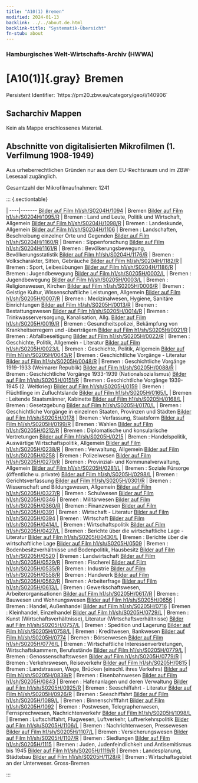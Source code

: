```yaml
---
title: "A10(1) Bremen"
modified: 2024-01-13
backlink: ../../about.de.html
backlink-title: "Systematik-Übersicht"
fn-stub: about
---
```


### Hamburgisches Welt-Wirtschafts-Archiv (HWWA)

# [A10(1)]{.gray}&#8201; Bremen

<div class="hint">Persistent Identifier: `https://pm20.zbw.eu/category/geo/i/140906`</div>







## Sacharchiv Mappen








Kein als Mappe erschlossenes Material.



<a id="filmsections" />

## Abschnitte von digitalisierten Mikrofilmen (1. Verfilmung 1908-1949)

<p>Aus urheberrechtlichen Gründen nur aus dem EU-Rechtsraum und im ZBW-Lesesaal zugänglich.</p>


<p>Gesamtzahl der Mikrofilmaufnahmen: 1241</p>





::: {.sectiontable}

 | 
----|-------
<a class="btn" href="https://pm20.zbw.eu/film/h1/sh/S0204H/1094" rel="nofollow">Bilder auf Film h1/sh/S0204H/1094</a> | Bremen
<a class="btn" href="https://pm20.zbw.eu/film/h1/sh/S0204H/1095/R" rel="nofollow">Bilder auf Film h1/sh/S0204H/1095/R</a> | Bremen : Land und Leute, Politik und Wirtschaft, Allgemein
<a class="btn" href="https://pm20.zbw.eu/film/h1/sh/S0204H/1098/R" rel="nofollow">Bilder auf Film h1/sh/S0204H/1098/R</a> | Bremen : Landeskunde, Allgemein
<a class="btn" href="https://pm20.zbw.eu/film/h1/sh/S0204H/1106" rel="nofollow">Bilder auf Film h1/sh/S0204H/1106</a> | Bremen : Landschaften, Beschreibung einzelner Orte und Gegenden
<a class="btn" href="https://pm20.zbw.eu/film/h1/sh/S0204H/1160/R" rel="nofollow">Bilder auf Film h1/sh/S0204H/1160/R</a> | Bremen : Sippenforschung
<a class="btn" href="https://pm20.zbw.eu/film/h1/sh/S0204H/1161/R" rel="nofollow">Bilder auf Film h1/sh/S0204H/1161/R</a> | Bremen : Bevölkerungsbewegung, Bevölkerungsstatistik
<a class="btn" href="https://pm20.zbw.eu/film/h1/sh/S0204H/1176/R" rel="nofollow">Bilder auf Film h1/sh/S0204H/1176/R</a> | Bremen : Volkscharakter, Sitten, Gebräuche
<a class="btn" href="https://pm20.zbw.eu/film/h1/sh/S0204H/1182/R" rel="nofollow">Bilder auf Film h1/sh/S0204H/1182/R</a> | Bremen : Sport, Leibesübungen
<a class="btn" href="https://pm20.zbw.eu/film/h1/sh/S0204H/1186/R" rel="nofollow">Bilder auf Film h1/sh/S0204H/1186/R</a> | Bremen : Jugendbewegung
<a class="btn" href="https://pm20.zbw.eu/film/h1/sh/S0205H/0002/L" rel="nofollow">Bilder auf Film h1/sh/S0205H/0002/L</a> | Bremen : Jugendbewegung
<a class="btn" href="https://pm20.zbw.eu/film/h1/sh/S0205H/0003/L" rel="nofollow">Bilder auf Film h1/sh/S0205H/0003/L</a> | Bremen : Religionswesen, Kirchen
<a class="btn" href="https://pm20.zbw.eu/film/h1/sh/S0205H/0006/R" rel="nofollow">Bilder auf Film h1/sh/S0205H/0006/R</a> | Bremen : Geistige Kultur, Wissenschaftliche Leistungen, Allgemein
<a class="btn" href="https://pm20.zbw.eu/film/h1/sh/S0205H/0007/R" rel="nofollow">Bilder auf Film h1/sh/S0205H/0007/R</a> | Bremen : Medizinalwesen, Hygiene, Sanitäre Einrichtungen
<a class="btn" href="https://pm20.zbw.eu/film/h1/sh/S0205H/0013/R" rel="nofollow">Bilder auf Film h1/sh/S0205H/0013/R</a> | Bremen : Bestattungswesen
<a class="btn" href="https://pm20.zbw.eu/film/h1/sh/S0205H/0014/R" rel="nofollow">Bilder auf Film h1/sh/S0205H/0014/R</a> | Bremen : Trinkwasserversorgung, Kanalisation, Allg.
<a class="btn" href="https://pm20.zbw.eu/film/h1/sh/S0205H/0019/R" rel="nofollow">Bilder auf Film h1/sh/S0205H/0019/R</a> | Bremen : Gesundheitspolizei, Bekämpfung von Krankheitserregern und -überträgern
<a class="btn" href="https://pm20.zbw.eu/film/h1/sh/S0205H/0021/R" rel="nofollow">Bilder auf Film h1/sh/S0205H/0021/R</a> | Bremen : Abfallbeseitigung
<a class="btn" href="https://pm20.zbw.eu/film/h1/sh/S0205H/0022/R" rel="nofollow">Bilder auf Film h1/sh/S0205H/0022/R</a> | Bremen : Geschichte, Politik, Allgemein   - Literatur
<a class="btn" href="https://pm20.zbw.eu/film/h1/sh/S0205H/0023/L" rel="nofollow">Bilder auf Film h1/sh/S0205H/0023/L</a> | Bremen : Geschichte, Politik, Allgemein
<a class="btn" href="https://pm20.zbw.eu/film/h1/sh/S0205H/0043/R" rel="nofollow">Bilder auf Film h1/sh/S0205H/0043/R</a> | Bremen : Geschichtliche Vorgänge - Literatur
<a class="btn" href="https://pm20.zbw.eu/film/h1/sh/S0205H/0048/R" rel="nofollow">Bilder auf Film h1/sh/S0205H/0048/R</a> | Bremen : Geschichtliche Vorgänge 1919-1933 (Weimarer Republik)
<a class="btn" href="https://pm20.zbw.eu/film/h1/sh/S0205H/0088/R" rel="nofollow">Bilder auf Film h1/sh/S0205H/0088/R</a> | Bremen : Geschichtliche Vorgänge 1933-1939 (Nationalsozialismus)
<a class="btn" href="https://pm20.zbw.eu/film/h1/sh/S0205H/0151/R" rel="nofollow">Bilder auf Film h1/sh/S0205H/0151/R</a> | Bremen : Geschichtliche Vorgänge 1939-1945 (2. Weltkrieg)
<a class="btn" href="https://pm20.zbw.eu/film/h1/sh/S0205H/0159" rel="nofollow">Bilder auf Film h1/sh/S0205H/0159</a> | Bremen : Flüchtlinge im Zufluchtslande
<a class="btn" href="https://pm20.zbw.eu/film/h1/sh/S0205H/0165/L" rel="nofollow">Bilder auf Film h1/sh/S0205H/0165/L</a> | Bremen : Leitende Staatsmänner, Kabinette
<a class="btn" href="https://pm20.zbw.eu/film/h1/sh/S0205H/0168/L" rel="nofollow">Bilder auf Film h1/sh/S0205H/0168/L</a> | Bremen : Gesetzgebung
<a class="btn" href="https://pm20.zbw.eu/film/h1/sh/S0205H/0170/L" rel="nofollow">Bilder auf Film h1/sh/S0205H/0170/L</a> | Bremen : Geschichtliche Vorgänge in einzelnen Staaten, Provinzen und Städten
<a class="btn" href="https://pm20.zbw.eu/film/h1/sh/S0205H/0178" rel="nofollow">Bilder auf Film h1/sh/S0205H/0178</a> | Bremen : Verfassung, Staatsform
<a class="btn" href="https://pm20.zbw.eu/film/h1/sh/S0205H/0199/R" rel="nofollow">Bilder auf Film h1/sh/S0205H/0199/R</a> | Bremen : Wahlen
<a class="btn" href="https://pm20.zbw.eu/film/h1/sh/S0205H/0212/R" rel="nofollow">Bilder auf Film h1/sh/S0205H/0212/R</a> | Bremen : Diplomatische und konsularische Vertretungen
<a class="btn" href="https://pm20.zbw.eu/film/h1/sh/S0205H/0215" rel="nofollow">Bilder auf Film h1/sh/S0205H/0215</a> | Bremen : Handelspolitik, Auswärtige Wirtschaftspolitik, Allgemein
<a class="btn" href="https://pm20.zbw.eu/film/h1/sh/S0205H/0238/R" rel="nofollow">Bilder auf Film h1/sh/S0205H/0238/R</a> | Bremen : Verwaltung, Allgemein
<a class="btn" href="https://pm20.zbw.eu/film/h1/sh/S0205H/0258" rel="nofollow">Bilder auf Film h1/sh/S0205H/0258</a> | Bremen : Polizeiwesen
<a class="btn" href="https://pm20.zbw.eu/film/h1/sh/S0205H/0270/R" rel="nofollow">Bilder auf Film h1/sh/S0205H/0270/R</a> | Bremen : Provinzial- und Kommunalverwaltung, Allgemein
<a class="btn" href="https://pm20.zbw.eu/film/h1/sh/S0205H/0281/L" rel="nofollow">Bilder auf Film h1/sh/S0205H/0281/L</a> | Bremen : Soziale Fürsorge (öffentliche u. private)
<a class="btn" href="https://pm20.zbw.eu/film/h1/sh/S0205H/0298/L" rel="nofollow">Bilder auf Film h1/sh/S0205H/0298/L</a> | Bremen : Gerichtsverfassung
<a class="btn" href="https://pm20.zbw.eu/film/h1/sh/S0205H/0301/R" rel="nofollow">Bilder auf Film h1/sh/S0205H/0301/R</a> | Bremen : Wissenschaft und Bildungswesen, Allgemein
<a class="btn" href="https://pm20.zbw.eu/film/h1/sh/S0205H/0327/R" rel="nofollow">Bilder auf Film h1/sh/S0205H/0327/R</a> | Bremen : Schulwesen
<a class="btn" href="https://pm20.zbw.eu/film/h1/sh/S0205H/0346" rel="nofollow">Bilder auf Film h1/sh/S0205H/0346</a> | Bremen : Militärwesen
<a class="btn" href="https://pm20.zbw.eu/film/h1/sh/S0205H/0360/R" rel="nofollow">Bilder auf Film h1/sh/S0205H/0360/R</a> | Bremen : Finanzwesen
<a class="btn" href="https://pm20.zbw.eu/film/h1/sh/S0205H/0391" rel="nofollow">Bilder auf Film h1/sh/S0205H/0391</a> | Bremen : Wirtschaft - Literatur
<a class="btn" href="https://pm20.zbw.eu/film/h1/sh/S0205H/0394" rel="nofollow">Bilder auf Film h1/sh/S0205H/0394</a> | Bremen : Wirtschaft
<a class="btn" href="https://pm20.zbw.eu/film/h1/sh/S0205H/0414/L" rel="nofollow">Bilder auf Film h1/sh/S0205H/0414/L</a> | Bremen : Wirtschaftspolitik
<a class="btn" href="https://pm20.zbw.eu/film/h1/sh/S0205H/0427/L" rel="nofollow">Bilder auf Film h1/sh/S0205H/0427/L</a> | Bremen : Berichte über die wirtschaftliche Lage - Literatur
<a class="btn" href="https://pm20.zbw.eu/film/h1/sh/S0205H/0430/L" rel="nofollow">Bilder auf Film h1/sh/S0205H/0430/L</a> | Bremen : Berichte über die wirtschaftliche Lage
<a class="btn" href="https://pm20.zbw.eu/film/h1/sh/S0205H/0509" rel="nofollow">Bilder auf Film h1/sh/S0205H/0509</a> | Bremen : Bodenbesitzverhältnisse und Bodenpolitik,  Hausbesitz
<a class="btn" href="https://pm20.zbw.eu/film/h1/sh/S0205H/0520" rel="nofollow">Bilder auf Film h1/sh/S0205H/0520</a> | Bremen : Landwirtschaft
<a class="btn" href="https://pm20.zbw.eu/film/h1/sh/S0205H/0529/R" rel="nofollow">Bilder auf Film h1/sh/S0205H/0529/R</a> | Bremen : Fischerei
<a class="btn" href="https://pm20.zbw.eu/film/h1/sh/S0205H/0535/R" rel="nofollow">Bilder auf Film h1/sh/S0205H/0535/R</a> | Bremen : Industrie
<a class="btn" href="https://pm20.zbw.eu/film/h1/sh/S0205H/0558/R" rel="nofollow">Bilder auf Film h1/sh/S0205H/0558/R</a> | Bremen : Handwerk
<a class="btn" href="https://pm20.zbw.eu/film/h1/sh/S0205H/0562/R" rel="nofollow">Bilder auf Film h1/sh/S0205H/0562/R</a> | Bremen : Arbeiterfrage
<a class="btn" href="https://pm20.zbw.eu/film/h1/sh/S0205H/0613/L" rel="nofollow">Bilder auf Film h1/sh/S0205H/0613/L</a> | Bremen : Gewerkschaftswesen, Arbeiterorganisationen
<a class="btn" href="https://pm20.zbw.eu/film/h1/sh/S0205H/0617/R" rel="nofollow">Bilder auf Film h1/sh/S0205H/0617/R</a> | Bremen : Bauwesen und Wohnungswesen
<a class="btn" href="https://pm20.zbw.eu/film/h1/sh/S0205H/0656" rel="nofollow">Bilder auf Film h1/sh/S0205H/0656</a> | Bremen : Handel, Außenhandel
<a class="btn" href="https://pm20.zbw.eu/film/h1/sh/S0205H/0716" rel="nofollow">Bilder auf Film h1/sh/S0205H/0716</a> | Bremen : Kleinhandel, Einzelhandel
<a class="btn" href="https://pm20.zbw.eu/film/h1/sh/S0205H/0729/L" rel="nofollow">Bilder auf Film h1/sh/S0205H/0729/L</a> | Bremen : Kunst (Wirtschaftsverhältnisse), Literatur (Wirtschaftsverhältnisse)
<a class="btn" href="https://pm20.zbw.eu/film/h1/sh/S0205H/0757/L" rel="nofollow">Bilder auf Film h1/sh/S0205H/0757/L</a> | Bremen : Spedition und Lagerung
<a class="btn" href="https://pm20.zbw.eu/film/h1/sh/S0205H/0758/L" rel="nofollow">Bilder auf Film h1/sh/S0205H/0758/L</a> | Bremen : Kreditwesen, Bankwesen
<a class="btn" href="https://pm20.zbw.eu/film/h1/sh/S0205H/0774" rel="nofollow">Bilder auf Film h1/sh/S0205H/0774</a> | Bremen : Börsenwesen
<a class="btn" href="https://pm20.zbw.eu/film/h1/sh/S0205H/0776/L" rel="nofollow">Bilder auf Film h1/sh/S0205H/0776/L</a> | Bremen : Wirtschaftliche Interessenvertretungen, Wirtschaftskammern, Berufsstände
<a class="btn" href="https://pm20.zbw.eu/film/h1/sh/S0205H/0779/L" rel="nofollow">Bilder auf Film h1/sh/S0205H/0779/L</a> | Bremen : Genossenschaftswesen
<a class="btn" href="https://pm20.zbw.eu/film/h1/sh/S0205H/0779/R" rel="nofollow">Bilder auf Film h1/sh/S0205H/0779/R</a> | Bremen : Verkehrswesen, Reiseverkehr
<a class="btn" href="https://pm20.zbw.eu/film/h1/sh/S0205H/0815" rel="nofollow">Bilder auf Film h1/sh/S0205H/0815</a> | Bremen : Landstrassen, Wege, Brücken (einschl. ihres Verkehrs)
<a class="btn" href="https://pm20.zbw.eu/film/h1/sh/S0205H/0839/R" rel="nofollow">Bilder auf Film h1/sh/S0205H/0839/R</a> | Bremen : Eisenbahnwesen
<a class="btn" href="https://pm20.zbw.eu/film/h1/sh/S0205H/0843" rel="nofollow">Bilder auf Film h1/sh/S0205H/0843</a> | Bremen : Hafenanlagen und deren Verwaltung
<a class="btn" href="https://pm20.zbw.eu/film/h1/sh/S0205H/0925/R" rel="nofollow">Bilder auf Film h1/sh/S0205H/0925/R</a> | Bremen : Seeschiffahrt - Literatur
<a class="btn" href="https://pm20.zbw.eu/film/h1/sh/S0205H/0926/R" rel="nofollow">Bilder auf Film h1/sh/S0205H/0926/R</a> | Bremen : Seeschiffahrt
<a class="btn" href="https://pm20.zbw.eu/film/h1/sh/S0205H/1089/L" rel="nofollow">Bilder auf Film h1/sh/S0205H/1089/L</a> | Bremen : Binnenschifffahrt
<a class="btn" href="https://pm20.zbw.eu/film/h1/sh/S0205H/1092" rel="nofollow">Bilder auf Film h1/sh/S0205H/1092</a> | Bremen : Postwesen, Telegraphenwesen, Fernsprechwesen, Nachrichtenverkehr
<a class="btn" href="https://pm20.zbw.eu/film/h1/sh/S0205H/1098/L" rel="nofollow">Bilder auf Film h1/sh/S0205H/1098/L</a> | Bremen : Luftschiffahrt, Flugwesen, Luftverkehr, Luftverkehrspolitik
<a class="btn" href="https://pm20.zbw.eu/film/h1/sh/S0205H/1106/L" rel="nofollow">Bilder auf Film h1/sh/S0205H/1106/L</a> | Bremen : Nachrichtenwesen, Pressewesen
<a class="btn" href="https://pm20.zbw.eu/film/h1/sh/S0205H/1107/L" rel="nofollow">Bilder auf Film h1/sh/S0205H/1107/L</a> | Bremen : Versicherungswesen
<a class="btn" href="https://pm20.zbw.eu/film/h1/sh/S0205H/1107/R" rel="nofollow">Bilder auf Film h1/sh/S0205H/1107/R</a> | Bremen : Siedlungen
<a class="btn" href="https://pm20.zbw.eu/film/h1/sh/S0205H/1115" rel="nofollow">Bilder auf Film h1/sh/S0205H/1115</a> | Bremen : Juden, Judenfeindlichkeit und Antisemitismus bis 1945
<a class="btn" href="https://pm20.zbw.eu/film/h1/sh/S0205H/1119/R" rel="nofollow">Bilder auf Film h1/sh/S0205H/1119/R</a> | Bremen : Landesplanung, Städtebau
<a class="btn" href="https://pm20.zbw.eu/film/h1/sh/S0205H/1128/R" rel="nofollow">Bilder auf Film h1/sh/S0205H/1128/R</a> | Bremen : Wirtschaftsgebiet an der Unterweser. Gross-Bremen


:::













